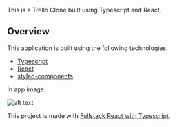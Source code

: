 This is a Trello Clone built using Typescript and React.

## Overview

This application is built using the following technologies:

- [Typescript](https://www.typescriptlang.org/)
- [React](https://reactjs.org/)
- [styled-components](https://styled-components.com/)

In app image: 

![alt text](https://i.hizliresim.com/8i9f5mk.png "In app image")

This project is made with [Fullstack React with Typescript](https://www.newline.co/fullstack-react-with-typescript).
